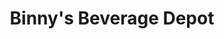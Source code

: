 ---
title: "Binny's Beverage Depot"
url: /downers-grove/binnys-beverage-depot/
shop: Spirituosen
---